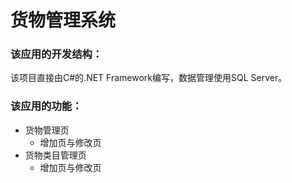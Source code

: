 # 货物管理系统

### 该应用的开发结构：
该项目直接由C#的.NET Framework编写，数据管理使用SQL Server。
  
### 该应用的功能：
  - 货物管理页
    - 增加页与修改页
  - 货物类目管理页
    - 增加页与修改页
  
